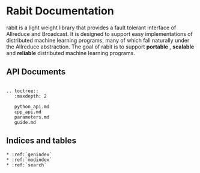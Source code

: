 Rabit Documentation
=====================
rabit is a light weight library that provides a fault tolerant interface of Allreduce and Broadcast. It is designed to support easy implementations of distributed machine learning programs, many of which fall naturally under the Allreduce abstraction. The goal of rabit is to support **portable** , **scalable** and **reliable** distributed machine learning programs.

API Documents
-------------
```eval_rst

.. toctree::
   :maxdepth: 2

   python_api.md
   cpp_api.md
   parameters.md
   guide.md
```
Indices and tables
------------------

```eval_rst
* :ref:`genindex`
* :ref:`modindex`
* :ref:`search`
```